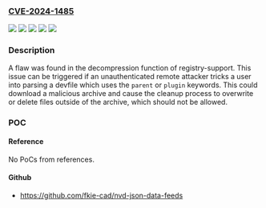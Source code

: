 ### [CVE-2024-1485](https://cve.mitre.org/cgi-bin/cvename.cgi?name=CVE-2024-1485)
![](https://img.shields.io/static/v1?label=Product&message=OpenShift%20Developer%20Tools%20and%20Services&color=blue)
![](https://img.shields.io/static/v1?label=Product&message=Red%20Hat%20OpenShift%20Container%20Platform%204&color=blue)
![](https://img.shields.io/static/v1?label=Product&message=registry-support&color=blue)
![](https://img.shields.io/static/v1?label=Version&message=n%2Fa&color=blue)
![](https://img.shields.io/static/v1?label=Vulnerability&message=Relative%20Path%20Traversal&color=brighgreen)

### Description

A flaw was found in the decompression function of registry-support. This issue can be triggered if an unauthenticated remote attacker tricks a user into parsing a devfile which uses the `parent` or `plugin` keywords. This could download a malicious archive and cause the cleanup process to overwrite or delete files outside of the archive, which should not be allowed.

### POC

#### Reference
No PoCs from references.

#### Github
- https://github.com/fkie-cad/nvd-json-data-feeds

